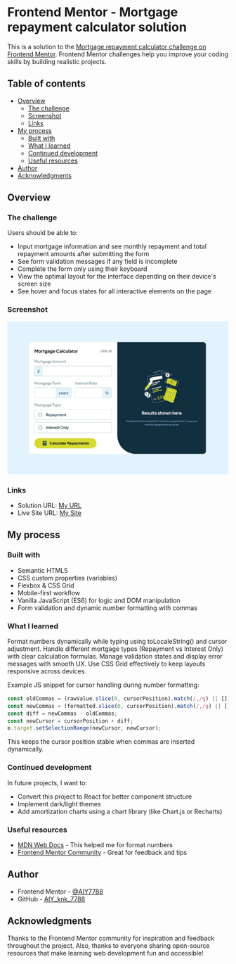 # Frontend Mentor - Mortgage repayment calculator solution

This is a solution to the [Mortgage repayment calculator challenge on Frontend Mentor](https://www.frontendmentor.io/challenges/mortgage-repayment-calculator-Galx1LXK73). Frontend Mentor challenges help you improve your coding skills by building realistic projects. 

## Table of contents

- [Overview](#overview)
  - [The challenge](#the-challenge)
  - [Screenshot](#screenshot)
  - [Links](#links)
- [My process](#my-process)
  - [Built with](#built-with)
  - [What I learned](#what-i-learned)
  - [Continued development](#continued-development)
  - [Useful resources](#useful-resources)
- [Author](#author)
- [Acknowledgments](#acknowledgments)

## Overview

### The challenge

Users should be able to:

- Input mortgage information and see monthly repayment and total repayment amounts after submitting the form
- See form validation messages if any field is incomplete
- Complete the form only using their keyboard
- View the optimal layout for the interface depending on their device's screen size
- See hover and focus states for all interactive elements on the page

### Screenshot

![](./screenshot.jpg)

### Links

- Solution URL: [My URL](https://your-solution-url.com)
- Live Site URL: [My Site](https://aiy7788.github.io/mortgage-repayment-calculator/)

## My process

### Built with

- Semantic HTML5
- CSS custom properties (variables)
- Flexbox & CSS Grid
- Mobile-first workflow
- Vanilla JavaScript (ES6) for logic and DOM manipulation
- Form validation and dynamic number formatting with commas

### What I learned

Format numbers dynamically while typing using toLocaleString() and cursor adjustment.
Handle different mortgage types (Repayment vs Interest Only) with clear calculation formulas.
Manage validation states and display error messages with smooth UX.
Use CSS Grid effectively to keep layouts responsive across devices.

Example JS snippet for cursor handling during number formatting:

```js
const oldCommas = (rawValue.slice(0, cursorPosition).match(/,/g) || []).length;
const newCommas = (formatted.slice(0, cursorPosition).match(/,/g) || []).length;
const diff = newCommas - oldCommas;
const newCursor = cursorPosition + diff;
e.target.setSelectionRange(newCursor, newCursor);

```
This keeps the cursor position stable when commas are inserted dynamically.

### Continued development

In future projects, I want to:

- Convert this project to React for better component structure
- Implement dark/light themes
- Add amortization charts using a chart library (like Chart.js or Recharts)

### Useful resources

- [MDN Web Docs](omhttps://www.example.chttps://developer.mozilla.org/en-US/docs/Web/JavaScript/Reference/Global_Objects/Number/toLocaleString) - This helped me for format numbers
- [Frontend Mentor Community](https://www.frontendmentor.io/community) - Great for feedback and tips

## Author

- Frontend Mentor - [@AIY7788](https://www.frontendmentor.io/profile/AIY7788)
- GitHub - [AIY_knk_7788](https://github.com/AIY7788)

## Acknowledgments

Thanks to the Frontend Mentor community for inspiration and feedback throughout the project.
Also, thanks to everyone sharing open-source resources that make learning web development fun and accessible!